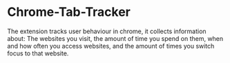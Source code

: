 Chrome-Tab-Tracker
==================

The extension tracks user behaviour in chrome, it collects information about: The websites you visit, the amount of time you spend on them, when and how often you access websites, and the amount of times you switch focus to that website.
